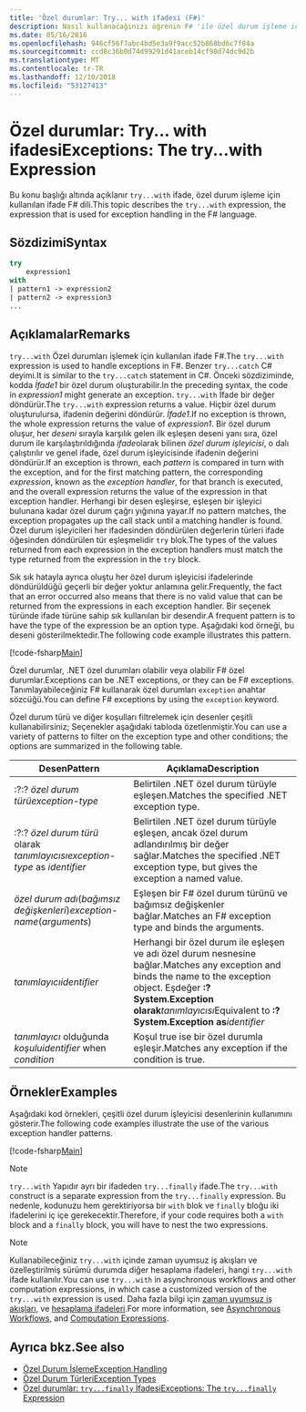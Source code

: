 ```yaml
---
title: 'Özel durumlar: Try... with ifadesi (F#)'
description: Nasıl kullanacağınızı öğrenin F# 'ile özel durum işleme için ifade try...'.
ms.date: 05/16/2016
ms.openlocfilehash: 946cf56f7abc4bd5e3a9f9acc52b868bd6c7f84a
ms.sourcegitcommit: ccd8c36b0d74d99291d41aceb14cf98d74dc9d2b
ms.translationtype: MT
ms.contentlocale: tr-TR
ms.lasthandoff: 12/10/2018
ms.locfileid: "53127413"
---
```

# <a name="exceptions-the-trywith-expression"></a><span data-ttu-id="3299d-103">Özel durumlar: Try... with ifadesi</span><span class="sxs-lookup"><span data-stu-id="3299d-103">Exceptions: The try...with Expression</span></span>

<span data-ttu-id="3299d-104">Bu konu başlığı altında açıklanır `try...with` ifade, özel durum işleme için kullanılan ifade F# dili.</span><span class="sxs-lookup"><span data-stu-id="3299d-104">This topic describes the `try...with` expression, the expression that is used for exception handling in the F# language.</span></span>

## <a name="syntax"></a><span data-ttu-id="3299d-105">Sözdizimi</span><span class="sxs-lookup"><span data-stu-id="3299d-105">Syntax</span></span>

```fsharp
try
    expression1
with
| pattern1 -> expression2
| pattern2 -> expression3
...
```

## <a name="remarks"></a><span data-ttu-id="3299d-106">Açıklamalar</span><span class="sxs-lookup"><span data-stu-id="3299d-106">Remarks</span></span>

<span data-ttu-id="3299d-107">`try...with` Özel durumları işlemek için kullanılan ifade F#.</span><span class="sxs-lookup"><span data-stu-id="3299d-107">The `try...with` expression is used to handle exceptions in F#.</span></span> <span data-ttu-id="3299d-108">Benzer `try...catch` C# deyimi.</span><span class="sxs-lookup"><span data-stu-id="3299d-108">It is similar to the `try...catch` statement in C#.</span></span> <span data-ttu-id="3299d-109">Önceki sözdiziminde, kodda *İfade1* bir özel durum oluşturabilir.</span><span class="sxs-lookup"><span data-stu-id="3299d-109">In the preceding syntax, the code in *expression1* might generate an exception.</span></span> <span data-ttu-id="3299d-110">`try...with` İfade bir değer döndürür.</span><span class="sxs-lookup"><span data-stu-id="3299d-110">The `try...with` expression returns a value.</span></span> <span data-ttu-id="3299d-111">Hiçbir özel durum oluşturulursa, ifadenin değerini döndürür. *İfade1*.</span><span class="sxs-lookup"><span data-stu-id="3299d-111">If no exception is thrown, the whole expression returns the value of *expression1*.</span></span> <span data-ttu-id="3299d-112">Bir özel durum oluşur, her *deseni* sırayla karşılık gelen ilk eşleşen deseni yanı sıra, özel durum ile karşılaştırıldığında *ifade*olarak bilinen *özel durum işleyicisi*, o dalı çalıştırılır ve genel ifade, özel durum işleyicisinde ifadenin değerini döndürür.</span><span class="sxs-lookup"><span data-stu-id="3299d-112">If an exception is thrown, each *pattern* is compared in turn with the exception, and for the first matching pattern, the corresponding *expression*, known as the *exception handler*, for that branch is executed, and the overall expression returns the value of the expression in that exception handler.</span></span> <span data-ttu-id="3299d-113">Herhangi bir desen eşleşirse, eşleşen bir işleyici bulunana kadar özel durum çağrı yığınına yayar.</span><span class="sxs-lookup"><span data-stu-id="3299d-113">If no pattern matches, the exception propagates up the call stack until a matching handler is found.</span></span> <span data-ttu-id="3299d-114">Özel durum işleyicileri her ifadesinden döndürülen değerlerin türleri ifade öğesinden döndürülen tür eşleşmelidir `try` blok.</span><span class="sxs-lookup"><span data-stu-id="3299d-114">The types of the values returned from each expression in the exception handlers must match the type returned from the expression in the `try` block.</span></span>

<span data-ttu-id="3299d-115">Sık sık hatayla ayrıca oluştu her özel durum işleyicisi ifadelerinde döndürüldüğü geçerli bir değer yoktur anlamına gelir.</span><span class="sxs-lookup"><span data-stu-id="3299d-115">Frequently, the fact that an error occurred also means that there is no valid value that can be returned from the expressions in each exception handler.</span></span> <span data-ttu-id="3299d-116">Bir seçenek türünde ifade türüne sahip sık kullanılan bir desendir.</span><span class="sxs-lookup"><span data-stu-id="3299d-116">A frequent pattern is to have the type of the expression be an option type.</span></span> <span data-ttu-id="3299d-117">Aşağıdaki kod örneği, bu deseni gösterilmektedir.</span><span class="sxs-lookup"><span data-stu-id="3299d-117">The following code example illustrates this pattern.</span></span>

[!code-fsharp[Main](../../../../samples/snippets/fsharp/lang-ref-2/snippet5601.fs)]

<span data-ttu-id="3299d-118">Özel durumlar, .NET özel durumları olabilir veya olabilir F# özel durumlar.</span><span class="sxs-lookup"><span data-stu-id="3299d-118">Exceptions can be .NET exceptions, or they can be F# exceptions.</span></span> <span data-ttu-id="3299d-119">Tanımlayabileceğiniz F# kullanarak özel durumları `exception` anahtar sözcüğü.</span><span class="sxs-lookup"><span data-stu-id="3299d-119">You can define F# exceptions by using the `exception` keyword.</span></span>

<span data-ttu-id="3299d-120">Özel durum türü ve diğer koşulları filtrelemek için desenler çeşitli kullanabilirsiniz; Seçenekler aşağıdaki tabloda özetlenmiştir.</span><span class="sxs-lookup"><span data-stu-id="3299d-120">You can use a variety of patterns to filter on the exception type and other conditions; the options are summarized in the following table.</span></span>

|<span data-ttu-id="3299d-121">Desen</span><span class="sxs-lookup"><span data-stu-id="3299d-121">Pattern</span></span>|<span data-ttu-id="3299d-122">Açıklama</span><span class="sxs-lookup"><span data-stu-id="3299d-122">Description</span></span>|
|-------|-----------|
|<span data-ttu-id="3299d-123">:?</span><span class="sxs-lookup"><span data-stu-id="3299d-123">:?</span></span> <span data-ttu-id="3299d-124">*özel durum türü*</span><span class="sxs-lookup"><span data-stu-id="3299d-124">*exception-type*</span></span>|<span data-ttu-id="3299d-125">Belirtilen .NET özel durum türüyle eşleşen.</span><span class="sxs-lookup"><span data-stu-id="3299d-125">Matches the specified .NET exception type.</span></span>|
|<span data-ttu-id="3299d-126">:?</span><span class="sxs-lookup"><span data-stu-id="3299d-126">:?</span></span> <span data-ttu-id="3299d-127">*özel durum türü* olarak *tanımlayıcısı*</span><span class="sxs-lookup"><span data-stu-id="3299d-127">*exception-type* as *identifier*</span></span>|<span data-ttu-id="3299d-128">Belirtilen .NET özel durum türüyle eşleşen, ancak özel durum adlandırılmış bir değer sağlar.</span><span class="sxs-lookup"><span data-stu-id="3299d-128">Matches the specified .NET exception type, but gives the exception a named value.</span></span>|
|<span data-ttu-id="3299d-129">*özel durum adı*(*bağımsız değişkenleri*)</span><span class="sxs-lookup"><span data-stu-id="3299d-129">*exception-name*(*arguments*)</span></span>|<span data-ttu-id="3299d-130">Eşleşen bir F# özel durum türünü ve bağımsız değişkenler bağlar.</span><span class="sxs-lookup"><span data-stu-id="3299d-130">Matches an F# exception type and binds the arguments.</span></span>|
|<span data-ttu-id="3299d-131">*tanımlayıcı*</span><span class="sxs-lookup"><span data-stu-id="3299d-131">*identifier*</span></span>|<span data-ttu-id="3299d-132">Herhangi bir özel durum ile eşleşen ve adı özel durum nesnesine bağlar.</span><span class="sxs-lookup"><span data-stu-id="3299d-132">Matches any exception and binds the name to the exception object.</span></span> <span data-ttu-id="3299d-133">Eşdeğer **:? System.Exception olarak**_tanımlayıcısı_</span><span class="sxs-lookup"><span data-stu-id="3299d-133">Equivalent to **:? System.Exception as**_identifier_</span></span>|
|<span data-ttu-id="3299d-134">*tanımlayıcı* olduğunda *koşulu*</span><span class="sxs-lookup"><span data-stu-id="3299d-134">*identifier* when *condition*</span></span>|<span data-ttu-id="3299d-135">Koşul true ise bir özel durumla eşleşir.</span><span class="sxs-lookup"><span data-stu-id="3299d-135">Matches any exception if the condition is true.</span></span>|

## <a name="examples"></a><span data-ttu-id="3299d-136">Örnekler</span><span class="sxs-lookup"><span data-stu-id="3299d-136">Examples</span></span>

<span data-ttu-id="3299d-137">Aşağıdaki kod örnekleri, çeşitli özel durum işleyicisi desenlerinin kullanımını gösterir.</span><span class="sxs-lookup"><span data-stu-id="3299d-137">The following code examples illustrate the use of the various exception handler patterns.</span></span>

[!code-fsharp[Main](../../../../samples/snippets/fsharp/lang-ref-2/snippet5602.fs)]

> [!NOTE]
> <span data-ttu-id="3299d-138">`try...with` Yapıdır ayrı bir ifadeden `try...finally` ifade.</span><span class="sxs-lookup"><span data-stu-id="3299d-138">The `try...with` construct is a separate expression from the `try...finally` expression.</span></span> <span data-ttu-id="3299d-139">Bu nedenle, kodunuzu hem gerektiriyorsa bir `with` blok ve `finally` bloğu iki ifadelerini iç içe gerekecektir.</span><span class="sxs-lookup"><span data-stu-id="3299d-139">Therefore, if your code requires both a `with` block and a `finally` block, you will have to nest the two expressions.</span></span>

> [!NOTE]
> <span data-ttu-id="3299d-140">Kullanabileceğiniz `try...with` içinde zaman uyumsuz iş akışları ve özelleştirilmiş sürümü durumda diğer hesaplama ifadeleri, hangi `try...with` ifade kullanılır.</span><span class="sxs-lookup"><span data-stu-id="3299d-140">You can use `try...with` in asynchronous workflows and other computation expressions, in which case a customized version of the `try...with` expression is used.</span></span> <span data-ttu-id="3299d-141">Daha fazla bilgi için [zaman uyumsuz iş akışları](../asynchronous-workflows.md), ve [hesaplama ifadeleri](../computation-expressions.md).</span><span class="sxs-lookup"><span data-stu-id="3299d-141">For more information, see [Asynchronous Workflows](../asynchronous-workflows.md), and [Computation Expressions](../computation-expressions.md).</span></span>

## <a name="see-also"></a><span data-ttu-id="3299d-142">Ayrıca bkz.</span><span class="sxs-lookup"><span data-stu-id="3299d-142">See also</span></span>

- [<span data-ttu-id="3299d-143">Özel Durum İşleme</span><span class="sxs-lookup"><span data-stu-id="3299d-143">Exception Handling</span></span>](index.md)
- [<span data-ttu-id="3299d-144">Özel Durum Türleri</span><span class="sxs-lookup"><span data-stu-id="3299d-144">Exception Types</span></span>](exception-types.md)
- [<span data-ttu-id="3299d-145">Özel durumlar: `try...finally` İfadesi</span><span class="sxs-lookup"><span data-stu-id="3299d-145">Exceptions: The `try...finally` Expression</span></span>](the-try-finally-expression.md)

